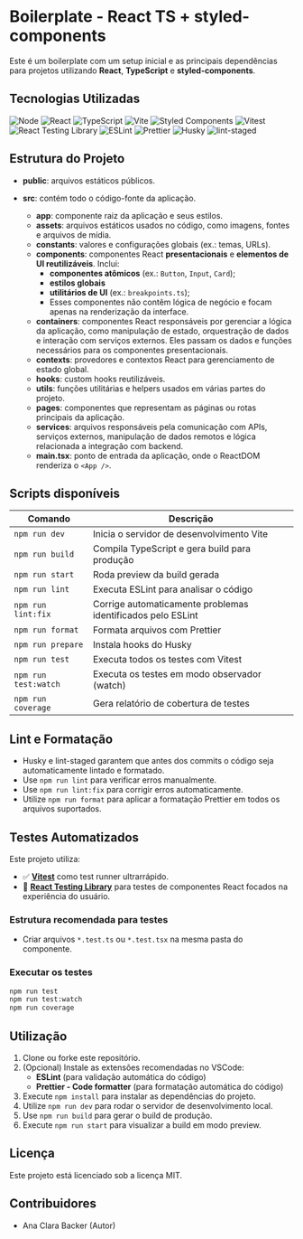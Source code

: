# Boilerplate - React TS + styled-components

Este é um boilerplate com um setup inicial e as principais dependências para projetos utilizando **React**, **TypeScript** e **styled-components**.

## Tecnologias Utilizadas

![Node](https://img.shields.io/badge/Node-20.0.0-339933?logo=node.js)
![React](https://img.shields.io/badge/React-19.1.1-61DAFB?logo=react)
![TypeScript](https://img.shields.io/badge/TypeScript-5.9.3-3178C6?logo=typescript)
![Vite](https://img.shields.io/badge/Vite-7.1.7-646CFF?logo=vite)
![Styled Components](https://img.shields.io/badge/styled--components-6.1.19-DB7093?logo=styled-components)
![Vitest](https://img.shields.io/badge/Vitest-3.2.4-6E9F18?logo=vitest)
![React Testing Library](https://img.shields.io/badge/RTL-16.3.0-E33332?logo=testing-library)
![ESLint](https://img.shields.io/badge/ESLint-9.37.0-4B32C3?logo=eslint)
![Prettier](https://img.shields.io/badge/Prettier-3.6.2-F7B93E?logo=prettier)
![Husky](https://img.shields.io/badge/Husky-8.0.0-000000?logo=github)
![lint-staged](https://img.shields.io/badge/lint--staged-16.2.4-4FC08D?logo=lint-staged)

## Estrutura do Projeto

- **public**: arquivos estáticos públicos.

- **src**: contém todo o código-fonte da aplicação.
  - **app**: componente raiz da aplicação e seus estilos.
  - **assets**: arquivos estáticos usados no código, como imagens, fontes e arquivos de mídia.
  - **constants**: valores e configurações globais (ex.: temas, URLs).
  - **components**: componentes React **presentacionais** e **elementos de UI reutilizáveis**. Inclui:
    - **componentes atômicos** (ex.: `Button`, `Input`, `Card`);
    - **estilos globais**
    - **utilitários de UI** (ex.: `breakpoints.ts`);
    - Esses componentes não contêm lógica de negócio e focam apenas na renderização da interface.
  - **containers**: componentes React responsáveis ​​por gerenciar a lógica da aplicação, como manipulação de estado, orquestração de dados e interação com serviços externos. Eles passam os dados e funções necessários para os componentes presentacionais.
  - **contexts**: provedores e contextos React para gerenciamento de estado global.
  - **hooks**: custom hooks reutilizáveis.
  - **utils**: funções utilitárias e helpers usados em várias partes do projeto.
  - **pages**: componentes que representam as páginas ou rotas principais da aplicação.
  - **services**: arquivos responsáveis pela comunicação com APIs, serviços externos, manipulação de dados remotos e lógica relacionada a integração com backend.
  - **main.tsx**: ponto de entrada da aplicação, onde o ReactDOM renderiza o `<App />`.

## Scripts disponíveis

| Comando              | Descrição                                                   |
| -------------------- | ----------------------------------------------------------- |
| `npm run dev`        | Inicia o servidor de desenvolvimento Vite                   |
| `npm run build`      | Compila TypeScript e gera build para produção               |
| `npm run start`      | Roda preview da build gerada                                |
| `npm run lint`       | Executa ESLint para analisar o código                       |
| `npm run lint:fix`   | Corrige automaticamente problemas identificados pelo ESLint |
| `npm run format`     | Formata arquivos com Prettier                               |
| `npm run prepare`    | Instala hooks do Husky                                      |
| `npm run test`       | Executa todos os testes com Vitest                          |
| `npm run test:watch` | Executa os testes em modo observador (watch)                |
| `npm run coverage`   | Gera relatório de cobertura de testes                       |

## Lint e Formatação

- Husky e lint-staged garantem que antes dos commits o código seja automaticamente lintado e formatado.
- Use `npm run lint` para verificar erros manualmente.
- Use `npm run lint:fix` para corrigir erros automaticamente.
- Utilize `npm run format` para aplicar a formatação Prettier em todos os arquivos suportados.

## Testes Automatizados

Este projeto utiliza:

- ✅ **[Vitest](https://vitest.dev/)** como test runner ultrarrápido.
- 🧪 **[React Testing Library](https://testing-library.com/docs/react-testing-library/intro/)** para testes de componentes React focados na experiência do usuário.

### Estrutura recomendada para testes

- Criar arquivos `*.test.ts` ou `*.test.tsx` na mesma pasta do componente.

### Executar os testes

```bash
npm run test
npm run test:watch
npm run coverage
```

## Utilização

1. Clone ou forke este repositório.
2. (Opcional) Instale as extensões recomendadas no VSCode:
   - **ESLint** (para validação automática do código)
   - **Prettier - Code formatter** (para formatação automática do código)
3. Execute `npm install` para instalar as dependências do projeto.
4. Utilize `npm run dev` para rodar o servidor de desenvolvimento local.
5. Use `npm run build` para gerar o build de produção.
6. Execute `npm run start` para visualizar a build em modo preview.

## Licença

Este projeto está licenciado sob a licença MIT.

## Contribuidores

- Ana Clara Backer (Autor)
